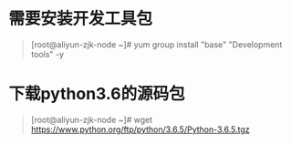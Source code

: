 # 需要安装开发工具包
> [root@aliyun-zjk-node ~]# yum group install  "base" "Development tools" -y
# 下载python3.6的源码包
> [root@aliyun-zjk-node ~]# wget https://www.python.org/ftp/python/3.6.5/Python-3.6.5.tgz
